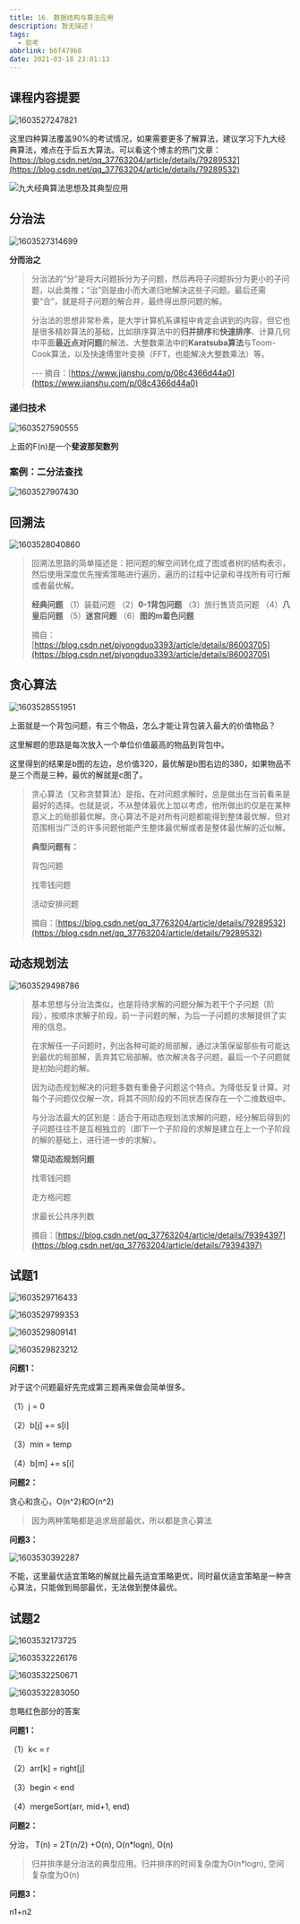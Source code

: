 ```yaml
---
title: 16. 数据结构与算法应用
description: 暂无描述！
tags:
  - 软考
abbrlink: b6f479b8
date: 2021-03-18 23:01:13
---
```




##  课程内容提要

![1603527247821](http://blog.cdn.ionluo.cn/blog/1603527247821.png)

这里四种算法覆盖90%的考试情况，如果需要更多了解算法，建议学习下九大经典算法，难点在于后五大算法。可以看这个博主的热门文章：[https://blog.csdn.net/qq_37763204/article/details/79289532](https://blog.csdn.net/qq_37763204/article/details/79289532)

![九大经典算法思想及其典型应用](http://blog.cdn.ionluo.cn/blog/c4e304cd8abde028043f1e4b83397415fed7fd00.jpg@1280w_468h.webp)





## 分治法

![1603527314699](http://blog.cdn.ionluo.cn/blog/1603527314699.png)

**分而治之**

> 分治法的“分”是将大问题拆分为子问题，然后再将子问题拆分为更小的子问题，以此类推；“治”则是由小而大递归地解决这些子问题。最后还需要“合”，就是将子问题的解合并，最终得出原问题的解。
>
> 分治法的思想非常朴素，是大学计算机系课程中肯定会讲到的内容，但它也是很多精妙算法的基础，比如排序算法中的**归并排序**和**快速排序**、计算几何中平面**最近点对问题**的解法、大整数乘法中的**Karatsuba算法**与Toom-Cook算法，以及快速傅里叶变换（FFT，也能解决大整数乘法）等。
>
> --- 摘自：[https://www.jianshu.com/p/08c4366d44a0](https://www.jianshu.com/p/08c4366d44a0)



### 递归技术

![1603527590555](http://blog.cdn.ionluo.cn/blog/1603527590555.png)

上面的F(n)是一个**斐波那契数列**



### 案例：二分法查找

![1603527907430](http://blog.cdn.ionluo.cn/blog/1603527907430.png)





## 回溯法

![1603528040860](http://blog.cdn.ionluo.cn/blog/1603528040860.png)





> 回溯法思路的简单描述是：把问题的解空间转化成了图或者树的结构表示，然后使用深度优先搜索策略进行遍历，遍历的过程中记录和寻找所有可行解或者最优解。
>
> **经典问题**
> （1）装载问题
> （2）**0-1背包问题**
> （3）旅行售货员问题
> （4）**八皇后问题**
> （5）**迷宫问题**
> （6）**图的m着色问题**
>
> 摘自：[https://blog.csdn.net/piyongduo3393/article/details/86003705](https://blog.csdn.net/piyongduo3393/article/details/86003705)



## 贪心算法

![1603528551951](http://blog.cdn.ionluo.cn/blog/1603528551951.png)

上面就是一个背包问题，有三个物品，怎么才能让背包装入最大的价值物品？

这里解题的思路是每次放入一个单位价值最高的物品到背包中。

这里得到的结果是b图的左边，总价值320，最优解是b图右边的380，如果物品不是三个而是三种，最优的解就是c图了。



> 贪心算法（又称贪婪算法）是指，在对问题求解时，总是做出在当前看来是最好的选择。也就是说，不从整体最优上加以考虑，他所做出的仅是在某种意义上的局部最优解。贪心算法不是对所有问题都能得到整体最优解，但对范围相当广泛的许多问题他能产生整体最优解或者是整体最优解的近似解。
>
> **典型问题有：**
>
> 背包问题
>
> 找零钱问题
>
> 活动安排问题
>
> 摘自：[https://blog.csdn.net/qq_37763204/article/details/79289532](https://blog.csdn.net/qq_37763204/article/details/79289532)





## 动态规划法

![1603529498786](http://blog.cdn.ionluo.cn/blog/1603529498786.png)







>  基本思想与分治法类似，也是将待求解的问题分解为若干个子问题（阶段），按顺序求解子阶段，前一子问题的解，为后一子问题的求解提供了实用的信息。
>
>  ​    在求解任一子问题时，列出各种可能的局部解，通过决策保留那些有可能达到最优的局部解，丢弃其它局部解。依次解决各子问题，最后一个子问题就是初始问题的解。
>
>  ​    因为动态规划解决的问题多数有重叠子问题这个特点。为降低反复计算。对每个子问题仅仅解一次，将其不同阶段的不同状态保存在一个二维数组中。
>
>  ​    与分治法最大的区别是：适合于用动态规划法求解的问题，经分解后得到的子问题往往不是互相独立的（即下一个子阶段的求解是建立在上一个子阶段的解的基础上，进行进一步的求解）。
>
>  **常见动态规划问题**
>
>  找零钱问题
>
>  走方格问题
>
>  求最长公共序列数
>
>  摘自：[https://blog.csdn.net/qq_37763204/article/details/79394397](https://blog.csdn.net/qq_37763204/article/details/79394397)





## 试题1

![1603529716433](http://blog.cdn.ionluo.cn/blog/1603529716433.png)

![1603529799353](http://blog.cdn.ionluo.cn/blog/1603529799353.png)

![1603529809141](http://blog.cdn.ionluo.cn/blog/1603529809141.png)

![1603529823212](http://blog.cdn.ionluo.cn/blog/1603529823212.png)

**问题1：**

对于这个问题最好先完成第三题再来做会简单很多。

（1）j = 0

（2）b[j] += s[i]

（3）min = temp

（4）b[m] += s[i]

**问题2：**

贪心和贪心，O(n^2)和O(n^2)

> 因为两种策略都是追求局部最优，所以都是贪心算法

**问题3：**

![1603530392287](http://blog.cdn.ionluo.cn/blog/1603530392287.png)

不能，这里最优适宜策略的解就比最先适宜策略更优，同时最优适宜策略是一种贪心算法，只能做到局部最优，无法做到整体最优。





## 试题2

![1603532173725](http://blog.cdn.ionluo.cn/blog/1603532173725.png)

![1603532226176](http://blog.cdn.ionluo.cn/blog/1603532226176.png)

![1603532250671](http://blog.cdn.ionluo.cn/blog/1603532250671.png)

![1603532283050](http://blog.cdn.ionluo.cn/blog/1603532283050.png)

忽略红色部分的答案



**问题1：**

（1）k< = r

（2）arr[k] = right[j]

（3）begin < end

（4）mergeSort(arr, mid+1, end)

**问题2：**

分治，  T(n) = 2T(n/2) +O(n),   O(n*logn),    O(n)

>  归并排序是分治法的典型应用。归并排序的时间复杂度为O(n*logn), 空间复杂度为O(n)

**问题3：**

n1+n2